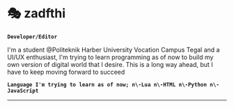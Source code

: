 # 🎭 zadfthi

**`Developer/Editor`**

I'm a student @Politeknik Harber University Vocation Campus Tegal and a UI/UX enthusiast, I'm trying to learn programming as of now to build my own version of digital world that I desire. This is a long way ahead, but I have to keep moving forward to succeed

**`Language I'm trying to learn as of now;
n\-Lua
n\-HTML
n\-Python
n\-JavaScript`**

---
